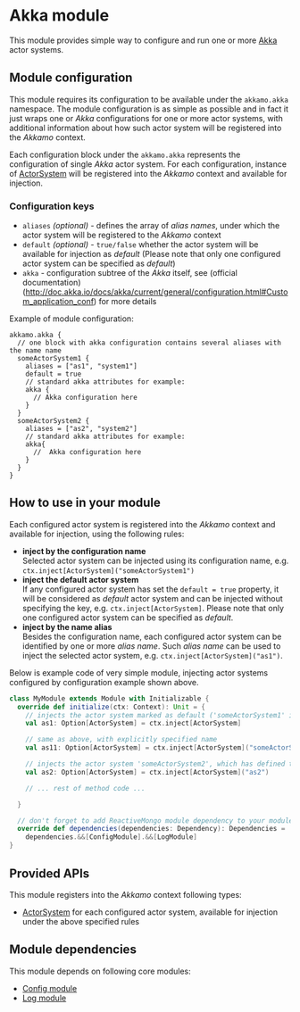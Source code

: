 # Akka module

This module provides simple way to configure and run one or more [Akka](https://akka.io) actor systems.

## Module configuration

This module requires its configuration to be available under the `akkamo.akka` namespace. The module configuration is as simple as possible and in fact it just wraps one or *Akka* configurations for one or more actor systems, with additional information about how such actor system will be registered into the *Akkamo* context.

Each configuration block under the `akkamo.akka` represents the configuration of single *Akka* actor system. For each configuration, instance of [ActorSystem](http://doc.akka.io/api/akka/current/#akka.actor.ActorSystem) will be registered into the *Akkamo* context  and available for injection.

### Configuration keys

* `aliases` *(optional)* - defines the array of *alias names*, under which the actor system will be registered to the *Akkamo* context
* `default` *(optional)* - `true/false` whether the actor system will be available for injection as *default* (Please note that only one configured actor system can be specified as *default*)
* `akka` - configuration subtree of the *Akka* itself, see (official documentation)(http://doc.akka.io/docs/akka/current/general/configuration.html#Custom_application_conf) for more details

Example of module configuration:

```
akkamo.akka {
  // one block with akka configuration contains several aliases with the name name
  someActorSystem1 {
    aliases = ["as1", "system1"]
    default = true
    // standard akka attributes for example:
    akka {
      // Akka configuration here
    }
  }
  someActorSystem2 {
    aliases = ["as2", "system2"]
    // standard akka attributes for example:
    akka{
      //  Akka configuration here
    }
  }
}
```

## How to use in your module
Each configured actor system is registered into the *Akkamo* context and available for injection, using the following rules:

* **inject by the configuration name**  
  Selected actor system can be injected using its configuration name, e.g. `ctx.inject[ActorSystem]("someActorSystem1")`
* **inject the default actor system**  
  If any configured actor system has set the `default = true` property, it will be considered as *default* actor system and can be injected without specifying the key, e.g. `ctx.inject[ActorSystem]`. Please note that only one configured actor system can be specified as *default*.
* **inject by the name alias**  
  Besides the configuration name, each configured actor system can be identified by one or more *alias name*. Such *alias name* can be used to inject the selected actor system, e.g. `ctx.inject[ActorSystem]("as1")`.

Below is example code of very simple module, injecting actor systems configured by configuration example shown above.

```scala
class MyModule extends Module with Initializable {
  override def initialize(ctx: Context): Unit = {
    // injects the actor system marked as default ('someActorSystem1' in this case)
    val as1: Option[ActorSystem] = ctx.inject[ActorSystem]

    // same as above, with explicitly specified name
    val as11: Option[ActorSystem] = ctx.inject[ActorSystem]("someActorSystem1")

    // injects the actor system 'someActorSystem2', which has defined the alias 'as2'
    val as2: Option[ActorSystem] = ctx.inject[ActorSystem]("as2")

    // ... rest of method code ...

  }

  // don't forget to add ReactiveMongo module dependency to your module
  override def dependencies(dependencies: Dependency): Dependencies =
    dependencies.&&[ConfigModule].&&[LogModule]
}
```

## Provided APIs
This module registers into the *Akkamo* context following types:

* [ActorSystem](http://doc.akka.io/api/akka/current/#akka.actor.ActorSystem) for each configured actor system, available for injection under the above specified rules

## Module dependencies
This module depends on following core modules:

* [Config module](config-module.md)
* [Log module](log-module.md)
